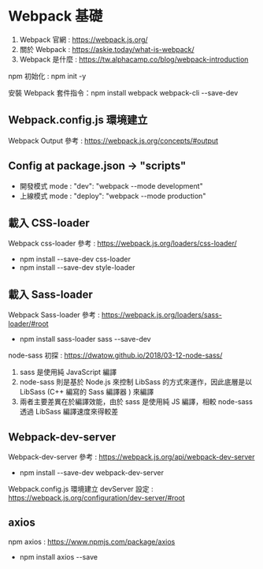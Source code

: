 # Webpack 基礎
1. Webpack 官網 : https://webpack.js.org/
2. 關於 Webpack : https://askie.today/what-is-webpack/
3. Webpack 是什麼 : https://tw.alphacamp.co/blog/webpack-introduction

npm 初始化 : npm init -y

安裝 Webpack 套件指令：npm install webpack webpack-cli --save-dev

## Webpack.config.js 環境建立
Webpack Output 參考 : https://webpack.js.org/concepts/#output

## Config at package.json -> "scripts"
- 開發模式 mode : "dev": "webpack --mode development"
- 上線模式 mode : "deploy": "webpack --mode production"

## 載入 CSS-loader 
Webpack css-loader 參考 : https://webpack.js.org/loaders/css-loader/
- npm install --save-dev css-loader
- npm install --save-dev style-loader

## 載入 Sass-loader
Webpack Sass-loader 參考 : https://webpack.js.org/loaders/sass-loader/#root
- npm install sass-loader sass --save-dev

node-sass 初探 : https://dwatow.github.io/2018/03-12-node-sass/

1. sass 是使用純 JavaScript 編譯
2. node-sass 則是基於 Node.js 來控制 LibSass 的方式來運作，因此底層是以 LibSass (C++ 編寫的 Sass 編譯器 ) 來編譯
3. 兩者主要差異在於編譯效能，由於 sass 是使用純 JS 編譯，相較 node-sass 透過 LibSass 編譯速度來得較差

## Webpack-dev-server
Webpack-dev-server 參考 : https://webpack.js.org/api/webpack-dev-server
- npm install --save-dev webpack-dev-server

Webpack.config.js 環境建立 devServer 設定 : https://webpack.js.org/configuration/dev-server/#root

## axios
npm axios : https://www.npmjs.com/package/axios
- npm install axios --save